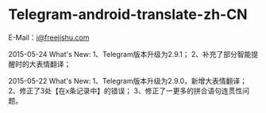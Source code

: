 # Telegram-android-translate-zh-CN
E-Mail：i@freejishu.com

2015-05-24 What's New:
1、Telegram版本升级为2.9.1；
2、补充了部分智能提醒时的大表情翻译；

2015-05-22 What's New:
1、Telegram版本升级为2.9.0，新增大表情翻译；
2、修正了3处【在x条记录中】的错误；
3、修正了一更多的拼合语句连贯性问题。
